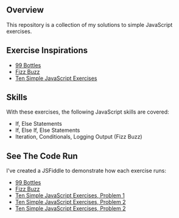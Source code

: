Overview
-------------

This repository is a collection of my solutions to simple JavaScript exercises.


Exercise Inspirations
---------------------

* [99 Bottles](http://www.99-bottles-of-beer.net "99 Bottles Exercise")
* [Fizz Buzz](http://c2.com/cgi/wiki?FizzBuzzTest "Fizz Buzz Exercise")
* [Ten Simple JavaScript Exercises](http://www.ling.gu.se/~lager/kurser/webtechnology/lab4.html "Ten Simple JavaScript Exercises")


Skills
-------------

With these exercises, the following JavaScript skills are covered:

* If, Else Statements
* If, Else If, Else Statements
* Iteration, Conditionals, Logging Output (Fizz Buzz)


See The Code Run
----------------

I've created a JSFiddle to demonstrate how each exercise runs: 
* [99 Bottles](http://jsfiddle.net/lisafrench/Q86sq/ "99 Bottles on JSFiddle")
* [Fizz Buzz](http://jsfiddle.net/lisafrench/tAUpA/ "Fizz Buzz on JSFiddle")
* [Ten Simple JavaScript Exercises, Problem 1](http://jsfiddle.net/lisafrench/Tjwug/ "Ten Simple JavaScript Exercises, Problem 1")
* [Ten Simple JavaScript Exercises, Problem 2](http://jsfiddle.net/lisafrench/UBwRf/ "Ten Simple JavaScript Exercises, Problem 2")
* [Ten Simple JavaScript Exercises, Problem 2](http://jsfiddle.net/lisafrench/3YBWV/ "Ten Simple JavaScript Exercises, Problem 3")